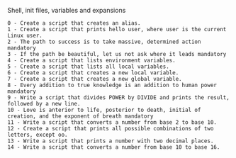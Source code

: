 Shell, init files, variables and expansions

    0 - Create a script that creates an alias.
    1 - Create a script that prints hello user, where user is the current Linux user.
    2 - The path to success is to take massive, determined action mandatory
    3 - If the path be beautiful, let us not ask where it leads mandatory
    4 - Create a script that lists environment variables.
    5 - Create a script that lists all local variables.
    6 - Create a script that creates a new local variable.
    7 - Create a script that creates a new global variable.
    8 - Every addition to true knowledge is an addition to human power mandatory
    9 - Write a script that divides POWER by DIVIDE and prints the result, followed by a new line.
    10 - Love is anterior to life, posterior to death, initial of creation, and the exponent of breath mandatory
    11 - Write a script that converts a number from base 2 to base 10.
    12 - Create a script that prints all possible combinations of two letters, except oo.
    13 - Write a script that prints a number with two decimal places.
    14 - Write a script that converts a number from base 10 to base 16.

